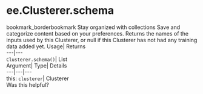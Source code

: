  
#  ee.Clusterer.schema 
bookmark_borderbookmark Stay organized with collections  Save and categorize content based on your preferences.
Returns the names of the inputs used by this Clusterer, or null if this Clusterer has not had any training data added yet. 
Usage| Returns  
---|---  
`Clusterer.schema()`| List  
Argument| Type| Details  
---|---|---  
this: `clusterer`| Clusterer  
Was this helpful?
